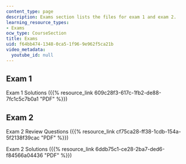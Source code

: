 ```yaml
---
content_type: page
description: Exams section lists the files for exam 1 and exam 2.
learning_resource_types:
- Exams
ocw_type: CourseSection
title: Exams
uid: f64bb474-1348-0ca5-1f96-9e962f5ca21b
video_metadata:
  youtube_id: null
---
```


Exam 1
------

Exam 1 Solutions ({{% resource_link 609c28f3-617c-1fb2-de88-7fc1c5c7b0a1 "PDF" %}})

Exam 2
------

Exam 2 Review Questions ({{% resource_link cf75ca28-ff38-1cdb-154a-5f2138f39cac "PDF" %}})

Exam 2 Solutions ({{% resource_link 6ddb75c1-ce28-2ba7-ded6-f84566a04436 "PDF" %}})
